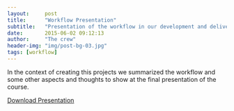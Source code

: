 ```yaml
---
layout:     post
title:      "Workflow Presentation"
subtitle:   "Presentation of the workflow in our development and delivery stages & more"
date:       2015-06-02 09:12:13
author:     "The crew"
header-img: "img/post-bg-03.jpg"
tags: [workflow]
---
```


In the context of creating this projects we summarized the workflow and some other aspects and thoughts to show at the final presentation of the course.


[Download Presentation](/download/System_Engineering_Presentation.pdf )